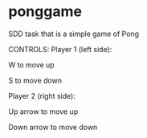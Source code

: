 # ponggame
SDD task that is a simple game of Pong

CONTROLS:
Player 1 (left side):

  W to move up

  S to move down

Player 2 (right side):

  Up arrow to move up
  
  Down arrow to move down
